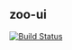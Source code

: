 ## zoo-ui


[![Build Status](https://travis-ci.org/tsingmuhe/zoo-ui.svg?branch=master)](https://travis-ci.org/tsingmuhe/zoo-ui)